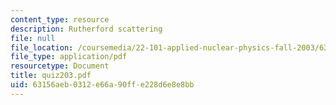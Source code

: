 ```yaml
---
content_type: resource
description: Rutherford scattering
file: null
file_location: /coursemedia/22-101-applied-nuclear-physics-fall-2003/63156aeb0312e66a90ffe228d6e8e8bb_quiz203.pdf
file_type: application/pdf
resourcetype: Document
title: quiz203.pdf
uid: 63156aeb-0312-e66a-90ff-e228d6e8e8bb
---
```

